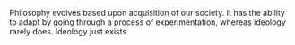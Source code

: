 Philosophy evolves based upon acquisition of our society. It has the ability to adapt by going through a process of experimentation, whereas ideology rarely does. Ideology just exists.
